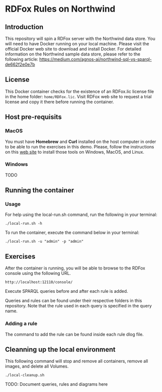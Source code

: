 # RDFox Rules on Northwind


## Introduction

This repository will spin a RDFox server with the Northwind data store. 
You will need to have Docker running on your local machine. Please visit the official Docker web site to download and install Docker. 
For detailed information on the Northwind sample data store, please refer to the following article:
https://medium.com/agnos-ai/northwind-sql-vs-sparql-de662f2e0e7b


## License

This Docker container checks for the existence of an RDFox.lic license file in the home folder: `home/RDFox.lic`. 
Visit RDFox web site to request a trial license and copy it there before running the container. 


## Host pre-requisits

### MacOS

You must have **Homebrew** and **Curl** installed on the host computer in order to be able to run the exercises in this demo. Please, follow the instructions on this [web site](https://help.ubidots.com/en/articles/2165289-learn-how-to-install-run-curl-on-windows-macosx-linux) to install those tools on Windows, MacOS, and Linux.

### Windows
TODO

## Running the container

### Usage
For help using the local-run.sh command, run the following in your terminal:

`./local-run.sh -h `


To run the container, execute the command below in your terminal:

`./local-run.sh -u "admin" -p "admin" `


## Exercises

After the container is running, you will be able to browse to the RDFox console using the following URL.

` http://localhost:12110/console/ `

Execute SPARQL queries before and after each rule is added.

Queries and rules can be found under their respective folders in this repository. Note that the rule used in each query is specified in the query name. 

### Adding a rule
The command to add the rule can be found inside each rule dlog file.

## Cleanning up the local environment
This following command will stop and remove all containers, remove all images, and delete all Volumes. 

`./local-cleanup.sh`


TODO: Document queries, rules and diagrams here
